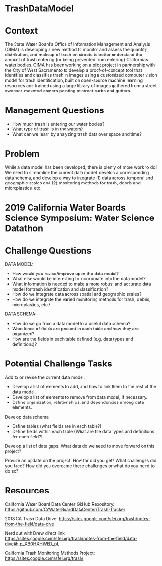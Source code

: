 # TrashDataModel

# Context
The State Water Board’s Office of Information Management and Analysis (OIMA) is developing a new method to monitor and assess the quantity, distribution, and makeup of trash on streets to better understand the amount of trash entering (or being prevented from entering) California’s water bodies. OIMA has been working on a pilot project in partnership with the City of West Sacramento to develop a proof-of-concept tool that identifies and classifies trash in images using a customized computer vision model for trash identification, built on open-source machine learning resources and trained using a large library of images gathered from a street sweeper-mounted camera pointing at street curbs and gutters.

# Management Questions
- How much trash is entering our water bodies?
- What type of trash is in the waters?
- What can we learn by analyzing trash data over space and time?

# Problem
While a data model has been developed, there is plenty of more work to do! We need to streamline the current data model, develop a corresponding data schema, and develop a way to integrate (1) data across temporal and geographic scales and (2) monitoring methods for trash, debris and microplastics, etc.

# 2019 California Water Boards Science Symposium: Water Science Datathon
# Challenge Questions
DATA MODEL: 
- How would you revise/improve upon the data model?
- What else would be interesting to incorporate into the data model?  
- What information is needed to make a more robust and accurate data model for trash identification and classification?
- How do we integrate data across spatial and geographic scales?
- How do we integrate the varied monitoring methods for trash, debris, microplastics, etc.?

DATA SCHEMA: 
- How do we go from a data model to a useful data schema?
- What kinds of fields are present in each table and how they are organized?
- How are the fields in each table defined (e.g. data types and definitions)?

# Potential Challenge Tasks
Add to or revise the current data model. 
- Develop a list of elements to add, and how to link them to the rest of the data model. 
- Develop a list of elements to remove from data model, if necessary. 
- Define organization, relationships, and dependencies among data elements.

Develop data schema
- Define tables (what fields are in each table?)
- Define fields within each table (What are the data types and definitions for each field?)

Develop a list of data gaps. What data do we need to move forward on this project?

Provide an update on the project. How far did you get? What challenges did you face? How did you overcome these challenges or what do you need to do so?

# Resources
California Water Board Data Center GitHub Repository: https://github.com/CAWaterBoardDataCenter/Trash-Tracker

2018 CA Trash Data Drive: https://sites.google.com/sfei.org/trash/notes-from-the-field/data-dive

Nerd out with Drew direct link: https://sites.google.com/sfei.org/trash/notes-from-the-field/data-dive#h.p_XBOHXHWED_pL

California Trash Monitoring Methods Project: https://sites.google.com/sfei.org/trash/

